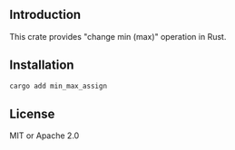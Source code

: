 ## Introduction

This crate provides "change min (max)" operation in Rust.

## Installation

```sh
cargo add min_max_assign
```

## License

MIT or Apache 2.0
